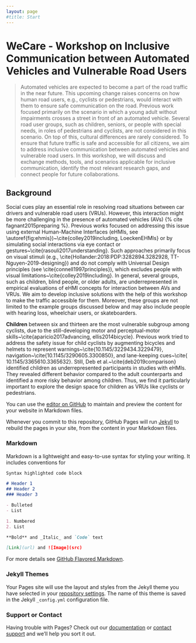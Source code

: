 ```yaml
---
layout: page
#title: Start
---
```


# WeCare - Workshop on Inclusive Communication between Automated Vehicles and Vulnerable Road Users

> Automated vehicles are expected to become a part of the road traffic in the near future. This upcoming change raises concerns on how human road users, e.g., cyclists or pedestrians, would interact with them to ensure safe communication on the road. Previous work focused primarily on the scenario in which a young adult without impairments crosses a street in front of an automated vehicle. Several road user groups, such as children, seniors, or people with special needs, in roles of pedestrians and cyclists, are not considered in this scenario. On top of this, cultural differences are rarely considered. To ensure that future traffic is safe and accessible for all citizens, we aim to address inclusive communication between automated vehicles and vulnerable road users. In this workshop, we will discuss and exchange methods, tools, and scenarios applicable for inclusive communication, identify the most relevant research gaps, and connect people for future collaborations.  

## Background
Social cues play an essential role in resolving road situations between car drivers and vulnerable road users (VRUs).
However, this interaction might be more challenging in the presence of automated vehicles (AVs) {% cite fagnant2015preparing %}. Previous works focused on addressing this issue using external Human-Machine Interfaces (eHMIs, see \autoref{fig:ehmis})~\cite{colley2019including, LoeckenEHMIs} or by simulating social interactions via eye contact or gestures~\cite{rasouli2017understanding}.
Such approaches primarily focus on visual stimuli (e.g., \cite{Hollander:2018:PDP:3282894.3282928, TT-Nguyen-2019-designing}) and do not comply with Universal Design principles (see \cite{connell1997principles}), which excludes people with visual limitations~\cite{colley2019including}. 
In general, several groups, such as children, blind people, or older adults, are underrepresented in empirical evaluations of eHMI concepts for interaction between AVs and VRUs. 
We aim to develop inclusive solutions with the help of this workshop to make the traffic accessible for them. 
Moreover, these groups are not limited to the example groups discussed below and may also include people with hearing loss, wheelchair users, or skateboarders. 


**Children** between six and thirteen are the most vulnerable subgroup among cyclists, due to the still-developing motor and perceptual-motor skills~\cite{aparicio2017advancing, ellis2014bicycle}.
Previous work tried to address the safety issue for child cyclists by augmenting bicycles and helmets to represent warnings~\cite{10.1145/3229434.3229479}, navigation~\cite{10.1145/3290605.3300850}, and lane-keeping cues~\cite{ 10.1145/3365610.3365632}.
Still, Deb et al.~\cite{deb2019comparison} identified children as underrepresented participants in studies with eHMIs. 
They revealed different behavior compared to the adult counterparts and identified a more risky behavior among children.
Thus, we find it particularly important to explore the design space for children as VRUs like cyclists or pedestrians.




You can use the [editor on GitHub](https://github.com/ALoecken/wecare_workshop/edit/master/index.md) to maintain and preview the content for your website in Markdown files.

Whenever you commit to this repository, GitHub Pages will run [Jekyll](https://jekyllrb.com/) to rebuild the pages in your site, from the content in your Markdown files.

### Markdown

Markdown is a lightweight and easy-to-use syntax for styling your writing. It includes conventions for

```markdown
Syntax highlighted code block

# Header 1
## Header 2
### Header 3

- Bulleted
- List

1. Numbered
2. List

**Bold** and _Italic_ and `Code` text

[Link](url) and ![Image](src)
```

For more details see [GitHub Flavored Markdown](https://guides.github.com/features/mastering-markdown/).

### Jekyll Themes

Your Pages site will use the layout and styles from the Jekyll theme you have selected in your [repository settings](https://github.com/ALoecken/wecare_workshop/settings). The name of this theme is saved in the Jekyll `_config.yml` configuration file.

### Support or Contact

Having trouble with Pages? Check out our [documentation](https://help.github.com/categories/github-pages-basics/) or [contact support](https://github.com/contact) and we’ll help you sort it out.
